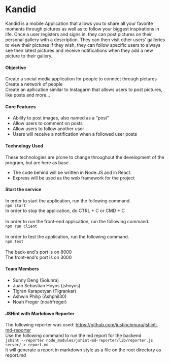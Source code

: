 ﻿# Kandid
 Kandid is a mobile Application that allows you to share all your favorite moments through pictures as well as to follow your biggest inspirations in life. Once a user registers and signs in, they can post
 pictures on their personal gallery with a description. They can then visit other users' galleries to view their pictures if they wish, they can follow specific users to always see their latest pictures
 and receive notifications when they add a new picture to their gallery.
  
#### Objective
 Create a social media application for people to connect through pictures
 Create a network of people <br>
 Create an apllication similar to Instagarm that allows users to post pictures, like posts and more...
 
#### Core Features
 * Ability to post images, also named as a "post"
 * Allow users to comment on posts
 * Allow users to follow another user
 * Users will receive a notification when a followed user posts
 
 #### Technology Used
 These technologies are prone to change throughout the development of the program, but are here as base.
  * The code behind will be written in Node.JS and in React.
  * Express will be used as the web framework for the project
  
 #### Start the service
 In order to start the application, run the following command. <br/>
 ``
    npm start
 ``<br/>
 In order to stop the application, do CTRL + C or CMD + C <br/><br/>
 In order to run the front-end application, run the following command. <br/>
 ``
    npm run client
 ``<br/><br/>
 In order to test the application, run the following command. <br/>
  ``
    npm test
  ``<br/><br/>
  The back-end's port is on 8000 <br/>
  The front-end's port is on 3000
 #### Team Members
  * Sunny Deng (Solunra)
  * Juan Sebastian Hoyos (jshoyos)
  * Tigran Karapetyan (Tigrankar)
  * Ashwin Philip (Ashphil30)
  * Noah Freger (noahfreger)
 #### JSHint with Markdown Reporter
   The following reporter was used: https://github.com/justinchmura/jshint-md-reporter <br/>
   Use the following command to run the md report for the backend <br/>
     ``
        jshint --reporter node_modules/jshint-md-reporter/lib/reporter.js server/ > report.md
     ``<br/>
   It will generate a report in markdown style as a file on the root directory as report.md
